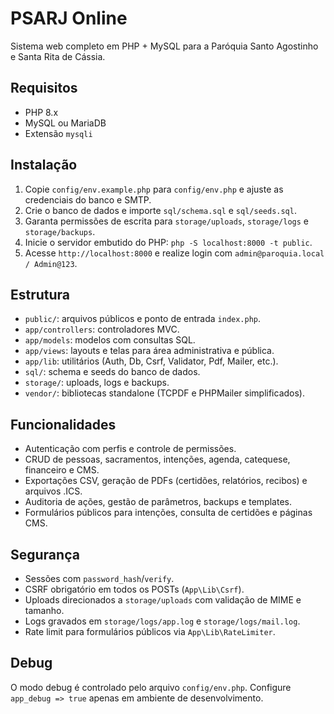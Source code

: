 # PSARJ Online

Sistema web completo em PHP + MySQL para a Paróquia Santo Agostinho e Santa Rita de Cássia.

## Requisitos

- PHP 8.x
- MySQL ou MariaDB
- Extensão `mysqli`

## Instalação

1. Copie `config/env.example.php` para `config/env.php` e ajuste as credenciais do banco e SMTP.
2. Crie o banco de dados e importe `sql/schema.sql` e `sql/seeds.sql`.
3. Garanta permissões de escrita para `storage/uploads`, `storage/logs` e `storage/backups`.
4. Inicie o servidor embutido do PHP: `php -S localhost:8000 -t public`.
5. Acesse `http://localhost:8000` e realize login com `admin@paroquia.local / Admin@123`.

## Estrutura

- `public/`: arquivos públicos e ponto de entrada `index.php`.
- `app/controllers`: controladores MVC.
- `app/models`: modelos com consultas SQL.
- `app/views`: layouts e telas para área administrativa e pública.
- `app/lib`: utilitários (Auth, Db, Csrf, Validator, Pdf, Mailer, etc.).
- `sql/`: schema e seeds do banco de dados.
- `storage/`: uploads, logs e backups.
- `vendor/`: bibliotecas standalone (TCPDF e PHPMailer simplificados).

## Funcionalidades

- Autenticação com perfis e controle de permissões.
- CRUD de pessoas, sacramentos, intenções, agenda, catequese, financeiro e CMS.
- Exportações CSV, geração de PDFs (certidões, relatórios, recibos) e arquivos .ICS.
- Auditoria de ações, gestão de parâmetros, backups e templates.
- Formulários públicos para intenções, consulta de certidões e páginas CMS.

## Segurança

- Sessões com `password_hash`/`verify`.
- CSRF obrigatório em todos os POSTs (`App\Lib\Csrf`).
- Uploads direcionados a `storage/uploads` com validação de MIME e tamanho.
- Logs gravados em `storage/logs/app.log` e `storage/logs/mail.log`.
- Rate limit para formulários públicos via `App\Lib\RateLimiter`.

## Debug

O modo debug é controlado pelo arquivo `config/env.php`. Configure `app_debug => true` apenas em ambiente de desenvolvimento.
